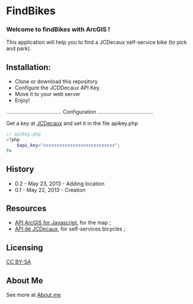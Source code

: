 # FindBikes
### Welcome to findBikes with ArcGIS ! 

This application will help you to find a JCDecaux self-service bike (to pick and park).


## Installation:
* Clone or download this repository
* Configure the JCDDecaux API Key.
* Move it to your web server
* Enjoy!

.....................................
Configuration
.....................................

Get a key at [JCDecaux](https://developer.JCDecaux.com/) and set it in the file apikey.php
```php
// apikey.php
<?php
	$api_key="xxxxxxxxxxxxxxxxxxxxxxxxxxx";
?>
```

## History

* 0.2 - May 23, 2013 - Adding location 
* 0.1 - May 22, 2013 - Creation


## Resources

* [API ArcGIS for Javascript](https://developer.JCDecaux.com/#/opendata/), for the map ;
* [API de JCDecaux](https://developer.JCDecaux.com/), for self-services bicycles ;

## Licensing

[CC BY-SA](http://creativecommons.org/licenses/by-sa/3.0/)

## About Me
See more at [About.me](http://about.me/arnaudferrand)

